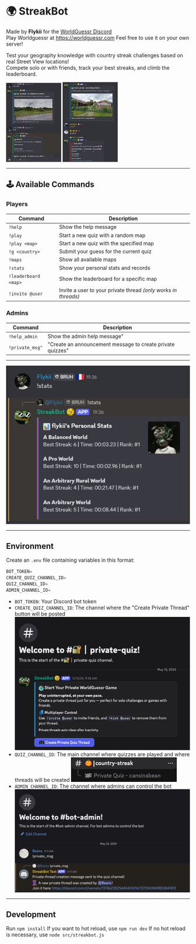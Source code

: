 # 🌍 **StreakBot**

Made by **Flykii** for the [WorldGuessr Discord](https://discord.gg/nfebQwes6a)  
Play Worldguessr at https://worldguessr.com
Feel free to use it on your own server!

Test your geography knowledge with country streak challenges based on real Street View locations!  
Compete solo or with friends, track your best streaks, and climb the leaderboard.

<img src="./images/right_answer_screenshot.png" width="30%">
<img src="./images/wrong_answer_screenshot.png" width="30%">

---
## 🕹️ **Available Commands**
### **Players**
| Command | Description |
| ------- | ----------- |
| `!help` | Show the help message |
| `!play` | Start a new quiz with a random map |
| `!play <map>` | Start a new quiz with the specified map |
| `!g <country>` | Submit your guess for the current quiz |
| `!maps` | Show all available maps |
| `!stats` | Show your personal stats and records |
| `!leaderboard <map>` | Show the leaderboard for a specific map |
| `!invite @user` | Invite a user to your private thread *(only works in threads)* |

### **Admins**
| Command | Description |
| ------- | ----------- |
| `!help_admin` | Show the admin help message" |
| `!private_msg"` | "Create an announcement message to create private quizzes" |

---
![Preview 3](./images/stats_screenshot.png)

---
## **Environment**
Create an `.env` file containing variables in this format:
```js
BOT_TOKEN=
CREATE_QUIZ_CHANNEL_ID=
QUIZ_CHANNEL_ID=
ADMIN_CHANNEL_ID=
```
- `BOT_TOKEN`: Your Discord bot token
- `CREATE_QUIZ_CHANNEL_ID`: The channel where the "Create Private Thread" button will be posted
  ![Button Offer Channel](./images/announcement_screenshot.png)
- `QUIZ_CHANNEL_ID`: The main channel where quizzes are played and where threads will be created
  ![Quiz Channel](./images/quiz_channel_screenshot.png)
- `ADMIN_CHANNEL_ID`: The channel where admins can control the bot
  ![Admin Channel](./images/admin_channel_screenshot.png)

---
## **Development**
Run `npm install`
If you want to hot reload, use `npm run dev`
If no hot reload is necessary, use `node src/streakbot.js`